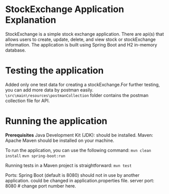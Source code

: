 # StockExchange Application Explanation
StockExchange is a simple stock exchange application. 
There are api(s) that allows users to create, update, delete, and view stock or stockExchange information. 
The application is built using Spring Boot and H2 in-memory database.

# Testing the application
Added only one test data for creating a stockExchange.For further testing, you can add more data by postman easily.
```\src\main\resources\postmanCollection``` folder contains the postman collection file for API.

# Running the application
**Prerequisites**
Java Development Kit (JDK): should be installed.
Maven: Apache Maven should be installed on your machine.

To run the application, you can use the following command:
```mvn clean install``` 
```mvn spring-boot:run```

Running tests in a Maven project is straightforward:
```mvn test```

Ports: Spring Boot (default is 8080) should not in use by another application.
could be changed in application.properties file.
server
    port: 8080 # change port number here.
